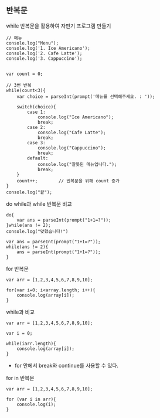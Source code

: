 ## 반복문

while 반복문을 활용하여 자판기 프로그램 만들기

```
// 메뉴
console.log("Menu");
console.log('1. Ice Americano');
console.log('2. Cafe Latte');
console.log('3. Cappuccino');


var count = 0;

// 3번 반복
while(count<3){
    var choice = parseInt(prompt('메뉴를 선택해주세요. : '));
    
    switch(choice){
        case 1:
            console.log("Ice Americano");
            break;
        case 2:
            console.log("Cafe Latte");
            break;
        case 3:
            console.log("Cappuccino");
            break;
        default:
            console.log("잘못된 메뉴입니다.");
            break;
    }
    count++;		// 반복문을 위해 count 증가
}
console.log("끝");
```



do while과 while 반복문 비교

```
do{
	var ans = parseInt(prompt("1+1=?"));
}while(ans != 2);
console.log("맞혔습니다!")
```

```
var ans = parseInt(prompt("1+1=?"));
while(ans != 2){
	ans = parseInt(prompt("1+1=?"));
}
```



for 반복문

```
var arr = [1,2,3,4,5,6,7,8,9,10];

for(var i=0; i<array.length; i++){
    console.log(array[i]);
}
```

while과 비교

```
var arr = [1,2,3,4,5,6,7,8,9,10];

var i = 0;

while(iarr.length){
    console.log(array[i]);
}
```

- for 안에서 break와 continue를 사용할 수 있다.



for in 반복문

```
var arr = [1,2,3,4,5,6,7,8,9,10];

for (var i in arr){
    console.log(i);
}
```

